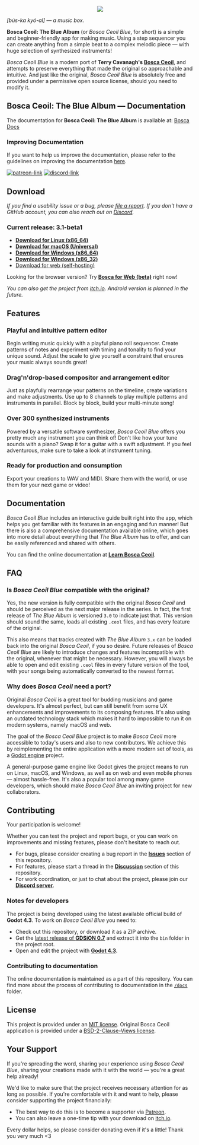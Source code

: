 <p align="center">
	<img src="dist/logo-full.png">
</p>

_[bús-ka kyó-al] — a music box._

**Bosca Ceoil: The Blue Album** (or _Bosca Ceoil Blue_, for short) is a simple and beginner-friendly app for making music. Using a step sequencer you can create anything from a simple beat to a complex melodic piece — with huge selection of synthesized instruments!

_Bosca Ceoil Blue_ is a modern port of **Terry Cavanagh's [Bosca Ceoil](https://github.com/TerryCavanagh/boscaceoil)**, and attempts to preserve everything that made the original so approachable and intuitive. And just like the original, _Bosca Ceoil Blue_ is absolutely free and provided under a permissive open source license, should you need to modify it.

## Bosca Ceoil: The Blue Album — Documentation

The documentation for **Bosca Ceoil: The Blue Album** is available at: [Bosca Docs](https://humnom.net/apps/boscaceoil/docs/)

### Improving Documentation

If you want to help us improve the documentation, please refer to the guidelines on improving the documentation [here](docs/README.md).

[![patreon-link](https://img.shields.io/badge/Patreon-orange?label=support%20the%20project&color=%23F2614B&style=for-the-badge)](https://patreon.com/YuriSizov)
[![discord-link](https://img.shields.io/badge/Discord-purple?label=get%20in%20touch&color=%235865F2&style=for-the-badge)](https://discord.gg/S657Y9KPF9)


## Download

_If you find a usability issue or a bug, please [file a report](https://github.com/YuriSizov/boscaceoil-blue/issues). If you don't have a GitHub account, you can also reach out on [Discord](https://discord.gg/S657Y9KPF9)._

### Current release: 3.1-beta1

* **[Download for Linux (x86_64)](https://github.com/YuriSizov/boscaceoil-blue/releases/download/3.1-beta1/boscaceoil-blue-linux-x86_64.zip)**
* **[Download for macOS (Universal)](https://github.com/YuriSizov/boscaceoil-blue/releases/download/3.1-beta1/boscaceoil-blue-macos-universal.zip)**
* **[Download for Windows (x86_64)](https://github.com/YuriSizov/boscaceoil-blue/releases/download/3.1-beta1/boscaceoil-blue-windows-x86_64.zip)**
* **[Download for Windows (x86_32)](https://github.com/YuriSizov/boscaceoil-blue/releases/download/3.1-beta1/boscaceoil-blue-windows-x86_32.zip)**
* [Download for web (self-hosting)](https://github.com/YuriSizov/boscaceoil-blue/releases/download/3.1-beta1/boscaceoil-blue-web-universal.zip)

Looking for the browser version? Try **[Bosca for Web (beta)](https://humnom.net/apps/boscaceoil/beta/)** right now!

_You can also get the project from [itch.io](https://yurisizov.itch.io/boscaceoil-blue). Android version is planned in the future._


## Features

### Playful and intuitive pattern editor

Begin writing music quickly with a playful piano roll sequencer. Create patterns of notes and experiment with timing and tonality to find your unique sound. Adjust the scale to give yourself a constraint that ensures your music always sounds great!

### Drag'n'drop-based compositor and arrangement editor

Just as playfully rearrange your patterns on the timeline, create variations and make adjustments. Use up to 8 channels to play multiple patterns and instruments in parallel. Block by block, build your multi-minute song!

### Over 300 synthesized instruments

Powered by a versatile software synthesizer, _Bosca Ceoil Blue_ offers you pretty much any instrument you can think of! Don't like how your tune sounds with a piano? Swap it for a guitar with a swift adjustment. If you feel adventurous, make sure to take a look at instrument tuning.

### Ready for production and consumption

Export your creations to WAV and MIDI. Share them with the world, or use them for your next game or video!


## Documentation

_Bosca Ceoil Blue_ includes an interactive guide built right into the app, which helps you get familiar with its features in an engaging and fun manner! But there is also a comprehensive documentation available online, which goes into more detail about everything that _The Blue Album_ has to offer, and can be easily referenced and shared with others.

You can find the online documentation at **[Learn Bosca Ceoil](https://humnom.net/apps/boscaceoil/docs/)**.


## FAQ

### Is _Bosca Ceoil Blue_ compatible with the original?

Yes, the new version is fully compatible with the original _Bosca Ceoil_ and should be perceived as the next major release in the series. In fact, the first release of _The Blue Album_ is versioned `3.0` to indicate just that. This version should sound the same, loads all existing `.ceol` files, and has every feature of the original.

This also means that tracks created with _The Blue Album_ `3.x` can be loaded back into the original _Bosca Ceoil_, if you so desire. Future releases of _Bosca Ceoil Blue_ are likely to introduce changes and features incompatible with the original, whenever that might be necessary. However, you will always be able to open and edit existing `.ceol` files in every future version of the tool, with your songs being automatically converted to the newest format.

### Why does _Bosca Ceoil_ need a port?

Original _Bosca Ceoil_ is a great tool for budding musicians and game developers. It's almost perfect, but can still benefit from some UX enhancements and improvements to its composing features. It's also using an outdated technology stack which makes it hard to impossible to run it on modern systems, namely macOS and web.

The goal of the _Bosca Ceoil Blue_ project is to make _Bosca Ceoil_ more accessible to today's users and also to new contributors. We achieve this by reimplementing the entire application with a more modern set of tools, as a [Godot engine](https://godotengine.org/) project.

A general-purpose game engine like Godot gives the project means to run on Linux, macOS, and Windows, as well as on web and even mobile phones — almost hassle-free. It's also a popular tool among many game developers, which should make _Bosca Ceoil Blue_ an inviting project for new collaborators.


## Contributing

Your participation is welcome!

Whether you can test the project and report bugs, or you can work on improvements and missing features, please don't hesitate to reach out.

- For bugs, please consider creating a bug report in the **[Issues](https://github.com/YuriSizov/boscaceoil-blue/issues)** section of this repository.
- For features, please start a thread in the **[Discussion](https://github.com/YuriSizov/boscaceoil-blue/discussions)** section of this repository.
- For work coordination, or just to chat about the project, please join our **[Discord server](https://discord.gg/S657Y9KPF9)**.

### Notes for developers

The project is being developed using the latest available official build of **Godot 4.3**. To work on _Bosca Ceoil Blue_ you need to:

- Check out this repository, or download it as a ZIP archive.
- Get the [latest release of **GDSiON 0.7**](https://github.com/YuriSizov/gdsion/releases) and extract it into the `bin` folder in the project root.
- Open and edit the project with **[Godot 4.3](https://godotengine.org/download/archive/#4.3)**.

### Contributing to documentation

The online documentation is maintained as a part of this repository. You can find more about the process of contributing to documentation in the [`/docs`](/docs/README.md) folder.


## License

This project is provided under an [MIT license](LICENSE). Original Bosca Ceoil application is provided under a [BSD-2-Clause-Views license](https://github.com/TerryCavanagh/boscaceoil/blob/da4cedf00c766101f4c7d3a48f1608fc8fd44659/README.md).


## Your Support

If you're spreading the word, sharing your experience using _Bosca Ceoil Blue_, sharing your creations made with it with the world — you're a great help already!

We'd like to make sure that the project receives necessary attention for as long as possible. If you're comfortable with it and want to help, please consider supporting the project financially:

- The best way to do this is to become a supporter via [Patreon](https://www.patreon.com/YuriSizov).
- You can also leave a one-time tip with your download on [itch.io](https://yurisizov.itch.io/boscaceoil-blue).

Every dollar helps, so please consider donating even if it's a little! Thank you very much <3
